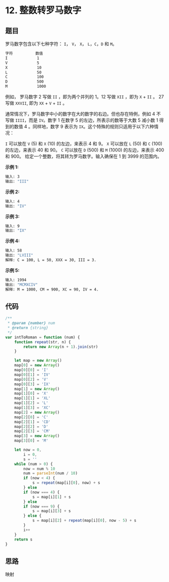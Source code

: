 # 12. 整数转罗马数字

## 题目

罗马数字包含以下七种字符： `I`， `V`， `X`， `L`，`C`，`D` 和 `M`。

```bash
字符          数值
I             1
V             5
X             10
L             50
C             100
D             500
M             1000
```

例如， 罗马数字 2 写做 `II` ，即为两个并列的 1。12 写做 `XII` ，即为 `X` + `II` 。 27 写做  `XXVII`, 即为 `XX` + `V` + `II` 。

通常情况下，罗马数字中小的数字在大的数字的右边。但也存在特例，例如 4 不写做 `IIII`，而是 `IV`。数字 1 在数字 5 的左边，所表示的数等于大数 5 减小数 1 得到的数值 4 。同样地，数字 9 表示为 `IX`。这个特殊的规则只适用于以下六种情况：

`I` 可以放在 `V` (5) 和 `X` (10) 的左边，来表示 4 和 9。
`X` 可以放在 `L` (50) 和 `C` (100) 的左边，来表示 40 和 90。
`C` 可以放在 `D` (500) 和 `M` (1000) 的左边，来表示 400 和 900。
给定一个整数，将其转为罗马数字。输入确保在 1 到 3999 的范围内。

**示例 1:**

```bash
输入: 3
输出: "III"
```

**示例 2:**

```bash
输入: 4
输出: "IV"
```

**示例 3:**

```bash
输入: 9
输出: "IX"
```

**示例 4:**

```bash
输入: 58
输出: "LVIII"
解释: C = 100, L = 50, XXX = 30, III = 3.
```

**示例 5:**

```bash
输入: 1994
输出: "MCMXCIV"
解释: M = 1000, CM = 900, XC = 90, IV = 4.
```

## 代码

```js
/**
 * @param {number} num
 * @return {string}
 */
var intToRoman = function (num) {
    function repeat(str, n) {
        return new Array(n + 1).join(str)
    }

    let map = new Array()
    map[0] = new Array()
    map[0][0] = 'I'
    map[0][1] = 'IV'
    map[0][2] = 'V'
    map[0][3] = 'IX'
    map[1] = new Array()
    map[1][0] = 'X'
    map[1][1] = 'XL'
    map[1][2] = 'L'
    map[1][3] = 'XC'
    map[2] = new Array()
    map[2][0] = 'C'
    map[2][1] = 'CD'
    map[2][2] = 'D'
    map[2][3] = 'CM'
    map[3] = new Array()
    map[3][0] = 'M'

    let now = 0,
        i = 0,
        s = ''
    while (num > 0) {
        now = num % 10
        num = parseInt(num / 10)
        if (now < 4) {
            s = repeat(map[i][0], now) + s
        } else
        if (now === 4) {
            s = map[i][1] + s
        } else
        if (now === 9) {
            s = map[i][3] + s
        } else {
            s = map[i][2] + repeat(map[i][0], now - 5) + s
        }
        i++
    }
    return s
}

```

## 思路

映射